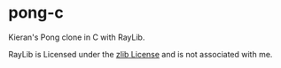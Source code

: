 # pong-c
Kieran's Pong clone in C with RayLib.

RayLib is Licensed under the [zlib License](https://raw.githubusercontent.com/raysan5/raylib/master/LICENSE) and is not associated with me.
